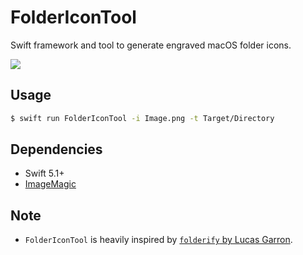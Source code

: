 # FolderIconTool

Swift framework and tool to generate engraved macOS folder icons.

![](https://github.com/pvieito/FolderIconTool/raw/master/Documentation/README.png)

## Usage

```bash
$ swift run FolderIconTool -i Image.png -t Target/Directory
```

## Dependencies

- Swift 5.1+
- [ImageMagic](http://www.imagemagick.org/)

## Note

- `FolderIconTool` is heavily inspired by [`folderify` by Lucas Garron](https://github.com/lgarron/folderify).
